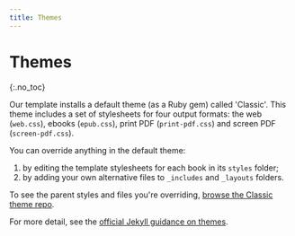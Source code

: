 ```yaml
---
title: Themes
---
```


# Themes
{:.no_toc}

Our template installs a default theme (as a Ruby gem) called 'Classic'. This theme includes a set of stylesheets for four output formats: the web (`web.css`), ebooks (`epub.css`), print PDF (`print-pdf.css`) and screen PDF (`screen-pdf.css`).

You can override anything in the default theme:

1. by editing the template stylesheets for each book in its `styles` folder;
2. by adding your own alternative files to `_includes` and `_layouts` folders.

To see the parent styles and files you're overriding, [browse the Classic theme repo](https://github.com/electricbookworks/electric-book-classic-theme).

For more detail, see the [official Jekyll guidance on themes](https://jekyllrb.com/docs/themes/).
